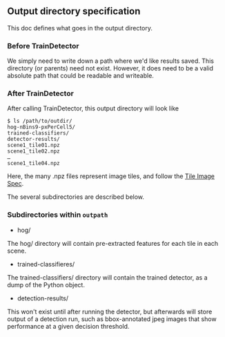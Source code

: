 ## Output directory specification

This doc defines what goes in the output directory.

### Before TrainDetector

We simply need to write down a path where we'd like results saved. This directory (or parents) need not exist. However, it does need to be a valid absolute path that could be readable and writeable.

### After TrainDetector

After calling TrainDetector, this output directory will look like

```
$ ls /path/to/outdir/
hog-nBins9-pxPerCell5/
trained-classifiers/
detector-results/
scene1_tile01.npz
scene1_tile02.npz
…
scene1_tile04.npz

```

Here, the many .npz files represent image tiles, and follow the [Tile Image Spec](Spec-TileImage.md).

The several subdirectories are described below.

### Subdirectories within `outpath`

* hog/

The hog/ directory will contain pre-extracted features for each tile in each scene.

* trained-classifieres/

The trained-classifiers/ directory will contain the trained detector, as a dump of the Python object.

* detection-results/

This won't exist until after running the detector, but afterwards will store output of a detection run, such as bbox-annotated jpeg images that show performance at a given decision threshold.


